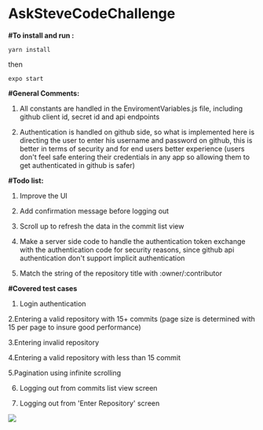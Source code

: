 # AskSteveCodeChallenge

**#To install and run :**

`yarn install` 

then 

`expo start`

**#General Comments:**

1. All constants are handled in the EnviromentVariables.js file, including github client id, secret id and api endpoints

2. Authentication is handled on github side, so what is implemented here is directing the user to enter his username and password on github, this is
better in terms of security and for end users better experience (users don't feel safe entering their credentials in any app so allowing
them to get authenticated in github is safer)


**#Todo list:**

1. Improve the UI

2. Add confirmation message before logging out

3. Scroll up to refresh the data in the commit list view

4. Make a server side code to handle the authentication token exchange with the authentication code for security reasons, since github api authentication don't support implicit authentication

5. Match the string of the repository title with :owner/:contributor

**#Covered test cases**

1. Login authentication

2.Entering a valid repository with 15+ commits (page size is determined with 15 per page to insure good performance)

3.Entering invalid repository

4.Entering a valid repository with less than 15 commit

5.Pagination using infinite scrolling

6. Logging out from commits list view screen

7. Logging out from 'Enter Repository' screen


![](ezgif.com-gif-maker.gif)

